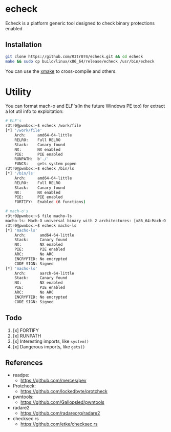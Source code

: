 # echeck

Echeck is a platform generic tool designed to check binary protections enabled

## Installation

```bash
git clone https://github.com/R3tr074/echeck.git && cd echeck
make && sudo cp build/linux/x86_64/release/echeck /usr/bin/echeck
```

You can use the [xmake](https://xmake.io/#/) to cross-compile and others.

# Utility

You can format mach-o and ELF's(in the future Windows PE too) for extract a lot util info to exploitation:

```bash
# ELF's
r3tr0@pwnbox:~$ echeck /work/file
[*] '/work/file'
    Arch:     amd64-64-little
    RELRO:    Full RELRO
    Stack:    Canary found
    NX:       NX enabled
    PIE:      PIE enabled
    RUNPATH:  b'./'
    FUNCS:    gets system popen
r3tr0@pwnbox:~$ echeck /bin/ls
[*] '/bin/ls'
    Arch:     amd64-64-little
    RELRO:    Full RELRO
    Stack:    Canary found
    NX:       NX enabled
    PIE:      PIE enabled
    FORTIFY:  Enabled (6 functions)
```

```bash
# mach-o's
r3tr0@pwnbox:~$ file macho-ls 
macho-ls: Mach-O universal binary with 2 architectures: [x86_64:Mach-O 64-bit x86_64 executable, flags:<NOUNDEFS|DYLDLINK|TWOLEVEL|PIE>] [arm64e (caps: 0x2):Mach-O 64-bit arm64e (caps: PAC00) executable, flags:<NOUNDEFS|DYLDLINK|TWOLEVEL|PIE>]
r3tr0@pwnbox:~$ echeck macho-ls 
[*] 'macho-ls'
    Arch:      amd64-64-little
    Stack:     Canary found
    NX:        NX enabled
    PIE:       PIE enabled
    ARC:       No ARC
    ENCRYPTED: No encrypted
    CODE SIGN: Signed
[*] 'macho-ls'
    Arch:      aarch-64-little
    Stack:     Canary found
    NX:        NX enabled
    PIE:       PIE enabled
    ARC:       No ARC
    ENCRYPTED: No encrypted
    CODE SIGN: Signed
```

## Todo

1. [x] FORTIFY
2. [x] RUNPATH
3. [x] Interesting imports, like `system()`
4. [x] Dangerous imports, like `gets()`

## References

- readpe:
  - https://github.com/merces/pev
- Protcheck:
  - https://github.com/lockedbyte/protcheck
- pwntools:
  - https://github.com/Gallopsled/pwntools
- radare2
  - https://github.com/radareorg/radare2
- checksec.rs
  - https://github.com/etke/checksec.rs